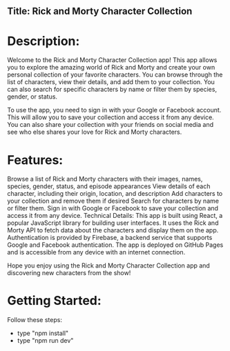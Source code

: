 ## Title: Rick and Morty Character Collection

# Description:

Welcome to the Rick and Morty Character Collection app! This app allows you to explore the amazing world of Rick and Morty and create your own personal collection of your favorite characters. You can browse through the list of characters, view their details, and add them to your collection. You can also search for specific characters by name or filter them by species, gender, or status.

To use the app, you need to sign in with your Google or Facebook account. This will allow you to save your collection and access it from any device. You can also share your collection with your friends on social media and see who else shares your love for Rick and Morty characters.

# Features:

Browse a list of Rick and Morty characters with their images, names, species, gender, status, and episode appearances
View details of each character, including their origin, location, and description
Add characters to your collection and remove them if desired
Search for characters by name or filter them.
Sign in with Google or Facebook to save your collection and access it from any device.
Technical Details:
This app is built using React, a popular JavaScript library for building user interfaces. It uses the Rick and Morty API to fetch data about the characters and display them on the app. Authentication is provided by Firebase, a backend service that supports Google and Facebook authentication. The app is deployed on GitHub Pages and is accessible from any device with an internet connection.

Hope you enjoy using the Rick and Morty Character Collection app and discovering new characters from the show!

# Getting Started:

Follow these steps:

- type "npm install"
- type "npm run dev"
